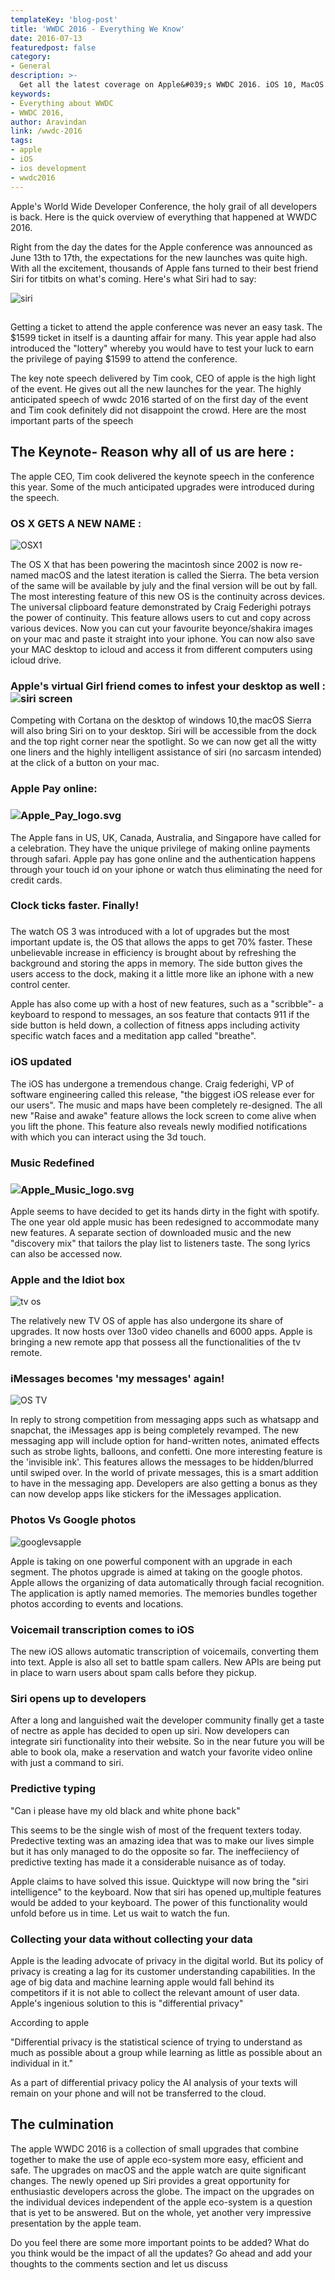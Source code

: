 ```yaml
---
templateKey: 'blog-post'
title: 'WWDC 2016 - Everything We Know'
date: 2016-07-13
featuredpost: false
category:
- General
description: >-
  Get all the latest coverage on Apple&#039;s WWDC 2016. iOS 10, MacOS Sierra and a better Siri. Super Quick Highlights from iOS Development Company.
keywords:
- Everything about WWDC
- WWDC 2016,
author: Aravindan
link: /wwdc-2016
tags:
- apple
- iOS
- ios development
- wwdc2016
---
```


Apple's World Wide Developer Conference, the holy grail of all developers is back. Here is the quick overview of everything that happened at WWDC 2016.

Right from the day the dates for the Apple conference was announced as June 13th to 17th, the expectations for the new launches was quite high. With all the excitement, thousands of Apple fans turned to their best friend Siri for titbits on what's coming. Here's what Siri had to say:

![siri](./images/siri-578x1024.jpg)

##

Getting a ticket to attend the apple conference was never an easy task. The $1599 ticket in itself is a daunting affair for many. This year apple had also introduced the "lottery" whereby you would have to test your luck to earn the privilege of paying $1599 to attend the conference.

The key note speech delivered by Tim cook, CEO of apple is the high light of the event. He gives out all the new launches for the year. The highly anticipated speech of wwdc 2016 started of on the first day of the event and Tim cook definitely did not disappoint the crowd. Here are the most important parts of the speech

## The Keynote- Reason why all of us are here :

The apple CEO, Tim cook delivered the keynote speech in the conference this year. Some of the much anticipated upgrades were introduced during the speech.

### OS X GETS A NEW NAME :

![OSX1](./images/OSX1.jpg)

The OS X that has been powering the macintosh since 2002 is now re-named macOS and the latest iteration is called the Sierra. The beta version of the same will be available by july and the final version will be out by fall. The most interesting feature of this new OS is the continuity across devices. The universal clipboard feature demonstrated by Craig Federighi potrays the power of continuity. This feature allows users to cut and copy across various devices. Now you can cut your favourite beyonce/shakira images on your mac and paste it straight into your iphone. You can now also save your MAC desktop to icloud and access it from different computers using icloud drive.

### Apple's virtual Girl friend comes to infest your desktop as well :![siri screen](./images/siri-screen-1.jpg)

Competing with Cortana on the desktop of windows 10,the macOS Sierra will also bring Siri on to your desktop. Siri will be accessible from the dock and the top right corner near the spotlight. So we can now get all the witty one liners and the highly intelligent assistance of siri (no sarcasm intended) at the click of a button on your mac.

### Apple Pay online:

### ![Apple_Pay_logo.svg](./images/Apple_Pay_logo.svg_-1.png)

The Apple fans in US, UK, Canada, Australia, and Singapore have called for a celebration. They have the unique privilege of making online payments through safari. Apple pay has gone online and the authentication happens through your touch id on your iphone or watch thus eliminating the need for credit cards.

### Clock ticks faster. Finally!

###

The watch OS 3 was introduced with a lot of upgrades but the most important update is, the OS that allows the apps to get 70% faster. These unbelievable increase in efficiency is brought about by refreshing the background and storing the apps in memory. The side button gives the users access to the dock, making it a little more like an iphone with a new control center.

Apple has also come up with a host of new features, such as a "scribble"- a keyboard to respond to messages, an sos feature that contacts 911 if the side button is held down,  a collection of fitness apps including activity specific watch faces and a meditation app called "breathe".

### iOS updated

The iOS has undergone a tremendous change. Craig federighi, VP of software engineering called this release, "the biggest iOS release ever for our users". The music and maps have been completely re-designed. The all new "Raise and awake" feature allows the lock screen to come alive when you lift the phone. This feature also reveals newly modified notifications with which you can interact using the 3d touch.

### Music Redefined

### ![Apple_Music_logo.svg](./images/Apple_Music_logo.svg_-1.png)

Apple seems to have decided to get its hands dirty in the fight with spotify. The one year old apple music has been redesigned to accommodate many new features. A separate section of downloaded music and the new "discovery mix" that tailors the play list to listeners taste. The song lyrics can also be accessed now.

### Apple and the Idiot box

![tv os](./images/tv-os-1-1024x576.jpg)

The relatively new TV OS of apple has also undergone its share of upgrades. It now hosts over 13o0 video chanells and 6000 apps. Apple is bringing a new remote app that possess all the functionalities of the tv remote.

### iMessages becomes 'my messages' again!

![OS TV](./images/OS-TV.jpg)

In reply to strong competition from messaging apps such as whatsapp and snapchat, the iMessages app  is being completely revamped. The new messaging app will include option for hand-written notes, animated effects such as strobe lights, balloons, and confetti. One more interesting feature is the 'invisible ink'. This features allows the messages to be hidden/blurred until swiped over. In the world of private messages, this is a smart addition to have in the messaging app. Developers are also getting a bonus as they can now develop apps like stickers for the iMessages application.

### Photos Vs Google photos

![googlevsapple](./images/googlevsapple-1.jpg)

Apple is taking on one powerful component with an upgrade in each segment. The photos upgrade is aimed at taking on the google photos. Apple allows the organizing of data automatically through facial recognition. The application is aptly named memories. The memories bundles together photos according to events and locations.

### Voicemail transcription comes to iOS

The new iOS allows automatic transcription of voicemails, converting them into text. Apple is also all set to battle spam callers. New APIs are being put in place to warn users about spam calls before they pickup.

### Siri opens up to developers

After a long and languished wait the developer community finally get a taste of nectre as apple has decided to open up siri. Now developers can integrate siri functionality into their website. So in the near future you will be able to book ola, make a reservation and watch your favorite video online with just a command to siri.

### Predictive typing

"Can i please have my old black and white phone back"

This seems to be the single wish of most of the frequent texters today. Predective texting was an amazing idea that was to make our lives simple but it has only managed to do the opposite so far. The ineffeciiency of predictive texting has made it a considerable nuisance as of today.

Apple claims to have solved this issue. Quicktype will now bring the "siri intelligence" to the keyboard. Now that siri has opened up,multiple features would be added to your keyboard. The power of this functionality would unfold before us in time. Let us wait to watch the fun.

### Collecting your data without collecting your data

Apple is the leading advocate of privacy in the digital world. But its policy of privacy is creating a lag for its customer understanding capabilities. In the age of big data and machine learning apple would fall behind its competitors if it is not able to collect the relevant amount of user data. Apple's ingenious solution to this is "differential privacy"

According to apple

"Differential privacy is the statistical science of trying to understand as much as possible about a group while learning as little as possible about an individual in it."

As a part of differential privacy policy the AI analysis of your texts will remain on your phone and will not be transferred to the cloud.

## The culmination

The apple WWDC 2016 is a collection of small upgrades that combine together to make the use of apple eco-system more easy, efficient and safe. The upgrades on macOS and the apple watch are quite significant changes. The newly opened up Siri provides a great opportunity for enthusiastic developers across the globe. The impact on the upgrades on the individual devices independent of the apple eco-system is a question that is yet to be answered. But on the whole, yet another very impressive presentation by the apple team.

Do you feel there are some more important points to be added? What do you think would be the impact of all the updates? Go ahead and add your thoughts to the comments section and let us discuss
